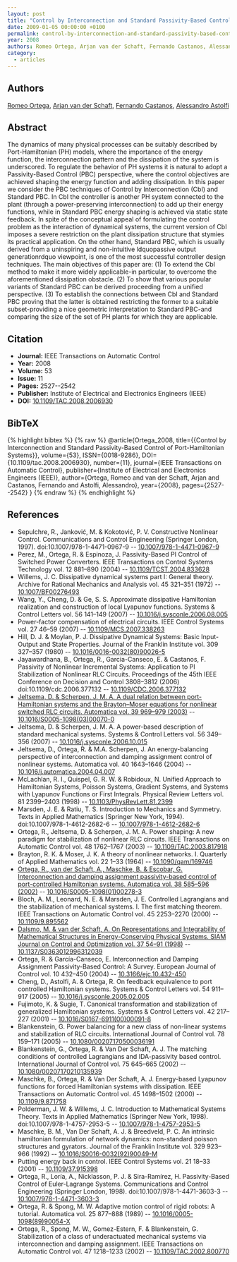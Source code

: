 ```yaml
---
layout: post
title: "Control by Interconnection and Standard Passivity-Based Control of Port-Hamiltonian Systems"
date: 2009-01-05 00:00:00 +0100
permalink: control-by-interconnection-and-standard-passivity-based-control-of-port-hamiltonian-systems
year: 2008
authors: Romeo Ortega, Arjan van der Schaft, Fernando Castanos, Alessandro Astolfi
category:
  - articles
---
```

 
## Authors
[Romeo Ortega](authors/romeo_ortega), [Arjan van der Schaft](authors/arjan_van_der_schaft), [Fernando Castanos](authors/fernando_castanos), [Alessandro Astolfi](authors/alessandro_astolfi)
 
## Abstract
The dynamics of many physical processes can be suitably described by Port-Hamiltonian (PH) models, where the importance of the energy function, the interconnection pattern and the dissipation of the system is underscored. To regulate the behavior of PH systems it is natural to adopt a Passivity-Based Control (PBC) perspective, where the control objectives are achieved shaping the energy function and adding dissipation. In this paper we consider the PBC techniques of Control by Interconnection (CbI) and Standard PBC. In CbI the controller is another PH system connected to the plant (through a power-preserving interconnection) to add up their energy functions, while in Standard PBC energy shaping is achieved via static state feedback. In spite of the conceptual appeal of formulating the control problem as the interaction of dynamical systems, the current version of CbI imposes a severe restriction on the plant dissipation structure that stymies its practical application. On the other hand, Standard PBC, which is usually derived from a uninspiring and non-intuitive ldquopassive output generationrdquo viewpoint, is one of the most successful controller design techniques. The main objectives of this paper are: (1) To extend the CbI method to make it more widely applicable-in particular, to overcome the aforementioned dissipation obstacle. (2) To show that various popular variants of Standard PBC can be derived proceeding from a unified perspective. (3) To establish the connections between CbI and Standard PBC proving that the latter is obtained restricting the former to a suitable subset-providing a nice geometric interpretation to Standard PBC-and comparing the size of the set of PH plants for which they are applicable.
 
## Citation
- **Journal:** IEEE Transactions on Automatic Control
- **Year:** 2008
- **Volume:** 53
- **Issue:** 11
- **Pages:** 2527--2542
- **Publisher:** Institute of Electrical and Electronics Engineers (IEEE)
- **DOI:** [10.1109/TAC.2008.2006930](https://doi.org/10.1109/TAC.2008.2006930)
 
## BibTeX
{% highlight bibtex %}
{% raw %}
@article{Ortega_2008,
  title={{Control by Interconnection and Standard Passivity-Based Control of Port-Hamiltonian Systems}},
  volume={53},
  ISSN={0018-9286},
  DOI={10.1109/tac.2008.2006930},
  number={11},
  journal={IEEE Transactions on Automatic Control},
  publisher={Institute of Electrical and Electronics Engineers (IEEE)},
  author={Ortega, Romeo and van der Schaft, Arjan and Castanos, Fernando and Astolfi, Alessandro},
  year={2008},
  pages={2527--2542}
}
{% endraw %}
{% endhighlight %}
 
## References
- Sepulchre, R., Janković, M. & Kokotović, P. V. Constructive Nonlinear Control. Communications and Control Engineering (Springer London, 1997). doi:10.1007/978-1-4471-0967-9 -- [10.1007/978-1-4471-0967-9](https://doi.org/10.1007/978-1-4471-0967-9)
- Perez, M., Ortega, R. & Espinoza, J. Passivity-Based PI Control of Switched Power Converters. IEEE Transactions on Control Systems Technology vol. 12 881–890 (2004) -- [10.1109/TCST.2004.833628](https://doi.org/10.1109/TCST.2004.833628)
- Willems, J. C. Dissipative dynamical systems part I: General theory. Archive for Rational Mechanics and Analysis vol. 45 321–351 (1972) -- [10.1007/BF00276493](https://doi.org/10.1007/BF00276493)
- Wang, Y., Cheng, D. & Ge, S. S. Approximate dissipative Hamiltonian realization and construction of local Lyapunov functions. Systems &amp; Control Letters vol. 56 141–149 (2007) -- [10.1016/j.sysconle.2006.08.005](https://doi.org/10.1016/j.sysconle.2006.08.005)
- Power-factor compensation of electrical circuits. IEEE Control Systems vol. 27 46–59 (2007) -- [10.1109/MCS.2007.338263](https://doi.org/10.1109/MCS.2007.338263)
- Hill, D. J. & Moylan, P. J. Dissipative Dynamical Systems: Basic Input-Output and State Properties. Journal of the Franklin Institute vol. 309 327–357 (1980) -- [10.1016/0016-0032(80)90026-5](https://doi.org/10.1016/0016-0032(80)90026-5)
- Jayawardhana, B., Ortega, R., Garcia-Canseco, E. & Castanos, F. Passivity of Nonlinear Incremental Systems: Application to PI Stabilization of Nonlinear RLC Circuits. Proceedings of the 45th IEEE Conference on Decision and Control 3808–3812 (2006) doi:10.1109/cdc.2006.377132 -- [10.1109/CDC.2006.377132](https://doi.org/10.1109/CDC.2006.377132)
- [Jeltsema, D. & Scherpen, J. M. A. A dual relation between port-Hamiltonian systems and the Brayton–Moser equations for nonlinear switched RLC circuits. Automatica vol. 39 969–979 (2003)](a-dual-relation-between-port-hamiltonian-systems-and-the-brayton-moser-equations-for-nonlinear-switched-rlc-circuits) -- [10.1016/S0005-1098(03)00070-0](https://doi.org/10.1016/S0005-1098(03)00070-0)
- Jeltsema, D. & Scherpen, J. M. A. A power-based description of standard mechanical systems. Systems &amp; Control Letters vol. 56 349–356 (2007) -- [10.1016/j.sysconle.2006.10.015](https://doi.org/10.1016/j.sysconle.2006.10.015)
- Jeltsema, D., Ortega, R. & M.A. Scherpen, J. An energy-balancing perspective of interconnection and damping assignment control of nonlinear systems. Automatica vol. 40 1643–1646 (2004) -- [10.1016/j.automatica.2004.04.007](https://doi.org/10.1016/j.automatica.2004.04.007)
- McLachlan, R. I., Quispel, G. R. W. & Robidoux, N. Unified Approach to Hamiltonian Systems, Poisson Systems, Gradient Systems, and Systems with Lyapunov Functions or First Integrals. Physical Review Letters vol. 81 2399–2403 (1998) -- [10.1103/PhysRevLett.81.2399](https://doi.org/10.1103/PhysRevLett.81.2399)
- Marsden, J. E. & Ratiu, T. S. Introduction to Mechanics and Symmetry. Texts in Applied Mathematics (Springer New York, 1994). doi:10.1007/978-1-4612-2682-6 -- [10.1007/978-1-4612-2682-6](https://doi.org/10.1007/978-1-4612-2682-6)
- Ortega, R., Jeltsema, D. & Scherpen, J. M. A. Power shaping: A new paradigm for stabilization of nonlinear RLC circuits. IEEE Transactions on Automatic Control vol. 48 1762–1767 (2003) -- [10.1109/TAC.2003.817918](https://doi.org/10.1109/TAC.2003.817918)
- Brayton, R. K. & Moser, J. K. A theory of nonlinear networks. I. Quarterly of Applied Mathematics vol. 22 1–33 (1964) -- [10.1090/qam/169746](https://doi.org/10.1090/qam/169746)
- [Ortega, R., van der Schaft, A., Maschke, B. & Escobar, G. Interconnection and damping assignment passivity-based control of port-controlled Hamiltonian systems. Automatica vol. 38 585–596 (2002)](interconnection-and-damping-assignment-passivity-based-control-of-port-controlled-hamiltonian-systems) -- [10.1016/S0005-1098(01)00278-3](https://doi.org/10.1016/S0005-1098(01)00278-3)
- Bloch, A. M., Leonard, N. E. & Marsden, J. E. Controlled Lagrangians and the stabilization of mechanical systems. I. The first matching theorem. IEEE Transactions on Automatic Control vol. 45 2253–2270 (2000) -- [10.1109/9.895562](https://doi.org/10.1109/9.895562)
- [Dalsmo, M. & van der Schaft, A. On Representations and Integrability of Mathematical Structures in Energy-Conserving Physical Systems. SIAM Journal on Control and Optimization vol. 37 54–91 (1998)](on-representations-and-integrability-of-mathematical-structures-in-energy-conserving-physical-systems) -- [10.1137/S0363012996312039](https://doi.org/10.1137/S0363012996312039)
- Ortega, R. & García-Canseco, E. Interconnection and Damping Assignment Passivity-Based Control: A Survey. European Journal of Control vol. 10 432–450 (2004) -- [10.3166/ejc.10.432-450](https://doi.org/10.3166/ejc.10.432-450)
- Cheng, D., Astolfi, A. & Ortega, R. On feedback equivalence to port controlled Hamiltonian systems. Systems &amp; Control Letters vol. 54 911–917 (2005) -- [10.1016/j.sysconle.2005.02.005](https://doi.org/10.1016/j.sysconle.2005.02.005)
- Fujimoto, K. & Sugie, T. Canonical transformation and stabilization of generalized Hamiltonian systems. Systems &amp; Control Letters vol. 42 217–227 (2001) -- [10.1016/S0167-6911(00)00091-8](https://doi.org/10.1016/S0167-6911(00)00091-8)
- Blankenstein, G. Power balancing for a new class of non-linear systems and stabilization of RLC circuits. International Journal of Control vol. 78 159–171 (2005) -- [10.1080/00207170500036191](https://doi.org/10.1080/00207170500036191)
- Blankenstein, G., Ortega, R. & Van Der Schaft, A. J. The matching conditions of controlled Lagrangians and IDA-passivity based control. International Journal of Control vol. 75 645–665 (2002) -- [10.1080/00207170210135939](https://doi.org/10.1080/00207170210135939)
- Maschke, B., Ortega, R. & Van Der Schaft, A. J. Energy-based Lyapunov functions for forced Hamiltonian systems with dissipation. IEEE Transactions on Automatic Control vol. 45 1498–1502 (2000) -- [10.1109/9.871758](https://doi.org/10.1109/9.871758)
- Polderman, J. W. & Willems, J. C. Introduction to Mathematical Systems Theory. Texts in Applied Mathematics (Springer New York, 1998). doi:10.1007/978-1-4757-2953-5 -- [10.1007/978-1-4757-2953-5](https://doi.org/10.1007/978-1-4757-2953-5)
- Maschke, B. M., Van Der Schaft, A. J. & Breedveld, P. C. An intrinsic hamiltonian formulation of network dynamics: non-standard poisson structures and gyrators. Journal of the Franklin Institute vol. 329 923–966 (1992) -- [10.1016/S0016-0032(92)90049-M](https://doi.org/10.1016/S0016-0032(92)90049-M)
- Putting energy back in control. IEEE Control Systems vol. 21 18–33 (2001) -- [10.1109/37.915398](https://doi.org/10.1109/37.915398)
- Ortega, R., Loría, A., Nicklasson, P. J. & Sira-Ramírez, H. Passivity-Based Control of Euler-Lagrange Systems. Communications and Control Engineering (Springer London, 1998). doi:10.1007/978-1-4471-3603-3 -- [10.1007/978-1-4471-3603-3](https://doi.org/10.1007/978-1-4471-3603-3)
- Ortega, R. & Spong, M. W. Adaptive motion control of rigid robots: A tutorial. Automatica vol. 25 877–888 (1989) -- [10.1016/0005-1098(89)90054-X](https://doi.org/10.1016/0005-1098(89)90054-X)
- Ortega, R., Spong, M. W., Gomez-Estern, F. & Blankenstein, G. Stabilization of a class of underactuated mechanical systems via interconnection and damping assignment. IEEE Transactions on Automatic Control vol. 47 1218–1233 (2002) -- [10.1109/TAC.2002.800770](https://doi.org/10.1109/TAC.2002.800770)

